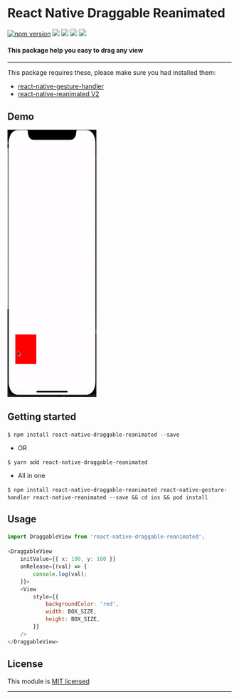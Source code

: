 
# React Native Draggable Reanimated
[![npm version](https://badge.fury.io/js/react-native-draggable-reanimated.svg)](https://badge.fury.io/js/react-native-draggable-reanimated) ![](https://img.shields.io/github/issues/minhchienwikipedia/react-native-draggable-reanimated.svg) ![](https://img.shields.io/github/forks/minhchienwikipedia/react-native-draggable-reanimated.svg) ![](https://img.shields.io/github/stars/minhchienwikipedia/react-native-draggable-reanimated.svg) ![](https://img.shields.io/github/license/minhchienwikipedia/react-native-draggable-reanimated.svg)
#### This package help you easy to drag any view

---
This package requires these, please make sure you had installed them:
- [react-native-gesture-handler](https://github.com/software-mansion/react-native-gesture-handler)
- [react-native-reanimated V2](https://github.com/software-mansion/react-native-reanimated)

## Demo
<img src="./demo.gif" data-canonical-src="./demo.gif" width="200" height="600" />


## Getting started

`$ npm install react-native-draggable-reanimated --save`

- OR

`$ yarn add react-native-draggable-reanimated`

- All in one

`$ npm install react-native-draggable-reanimated react-native-gesture-handler react-native-reanimated --save && cd ios && pod install`

## Usage
```javascript
import DraggableView from 'react-native-draggable-reanimated';

<DraggableView
	initValue={{ x: 100, y: 100 }}
	onRelease={(val) => {
		console.log(val);
	}}>
	<View
		style={{
			backgroundColor: 'red',
			width: BOX_SIZE,
			height: BOX_SIZE,
		}}
	/>
</DraggableView>

```




## License

This module is [MIT licensed](./LICENSE)

---
  
